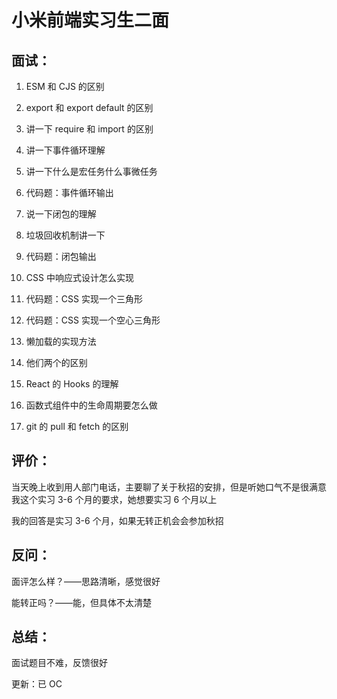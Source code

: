 # 小米前端实习生二面

## 面试：

1. ESM 和 CJS 的区别

2. export 和 export default 的区别

3. 讲一下 require 和 import 的区别

4. 讲一下事件循环理解

5. 讲一下什么是宏任务什么事微任务

6. 代码题：事件循环输出

7. 说一下闭包的理解

8. 垃圾回收机制讲一下

9. 代码题：闭包输出

10. CSS 中响应式设计怎么实现

11. 代码题：CSS 实现一个三角形

12. 代码题：CSS 实现一个空心三角形

13. 懒加载的实现方法

14. 他们两个的区别

15. React 的 Hooks 的理解

16. 函数式组件中的生命周期要怎么做

17. git 的 pull 和 fetch 的区别


## 评价：

当天晚上收到用人部门电话，主要聊了关于秋招的安排，但是听她口气不是很满意我这个实习 3-6 个月的要求，她想要实习 6 个月以上

我的回答是实习 3-6 个月，如果无转正机会会参加秋招

## 反问：

面评怎么样？——思路清晰，感觉很好

能转正吗？——能，但具体不太清楚

## 总结：

面试题目不难，反馈很好

更新：已 OC
